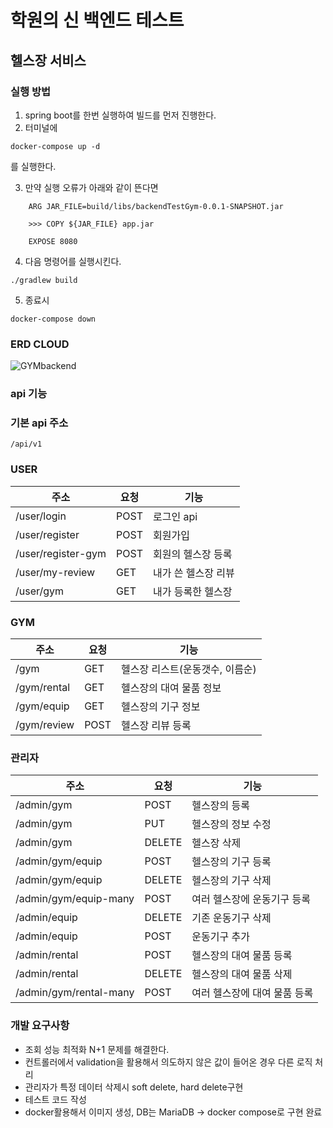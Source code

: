 # 학원의 신 백엔드 테스트

## 헬스장 서비스

### 실행 방법

1. spring boot를 한번 실행하여 빌드를 먼저 진행한다.
2. 터미널에

```
docker-compose up -d
```

를 실행한다.

3. 만약 실행 오류가 아래와 같이 뜬다면

```
    ARG JAR_FILE=build/libs/backendTestGym-0.0.1-SNAPSHOT.jar
  
    >>> COPY ${JAR_FILE} app.jar
  
    EXPOSE 8080
```

4. 다음 명령어를 실행시킨다.

```
./gradlew build
```

5. 종료시

```
docker-compose down
```

### ERD CLOUD

![GYMbackend](https://github.com/realcold0/backendTestGym/assets/65608503/910ba40b-9586-4008-ac6c-87e8b43da79b)

### api 기능

### 기본 api 주소

    /api/v1

### USER

| 주소                 | 요청   | 기능          |
|--------------------|------|-------------|
| /user/login        | POST | 로그인 api     |
| /user/register     | POST | 회원가입        | 
| /user/register-gym | POST | 회원의 헬스장 등록  |
| /user/my-review    | GET  | 내가 쓴 헬스장 리뷰 |
| /user/gym          | GET  | 내가 등록한 헬스장  |

### GYM

| 주소          | 요청   | 기능                 |
|-------------|------|--------------------|
| /gym        | GET  | 헬스장 리스트(운동갯수, 이름순) |
| /gym/rental | GET  | 헬스장의 대여 물품 정보      |
| /gym/equip  | GET  | 헬스장의 기구  정보        | 
| /gym/review | POST | 헬스장 리뷰 등록          |

### 관리자

| 주소                     | 요청     | 기능               |
|------------------------|--------|------------------|
| /admin/gym             | POST   | 헬스장의 등록          |
| /admin/gym             | PUT    | 헬스장의 정보 수정       |
| /admin/gym             | DELETE | 헬스장 삭제           |
| /admin/gym/equip       | POST   | 헬스장의 기구 등록       |
| /admin/gym/equip       | DELETE | 헬스장의 기구 삭제       |
| /admin/gym/equip-many  | POST   | 여러 헬스장에 운동기구 등록  |
| /admin/equip           | DELETE | 기존 운동기구 삭제       |
| /admin/equip           | POST   | 운동기구 추가          |
| /admin/rental          | POST   | 헬스장의 대여 물품 등록    |
| /admin/rental          | DELETE | 헬스장의 대여 물품 삭제    |
| /admin/gym/rental-many | POST   | 여러 헬스장에 대여 물품 등록 |

### 개발 요구사항

- 조회 성능 최적화 N+1 문제를 해결한다.
- 컨트롤러에서 validation을 활용해서 의도하지 않은 값이 들어온 경우 다른 로직 처리
- 관리자가 특정 데이터 삭제시 soft delete, hard delete구현
- 테스트 코드 작성
- docker활용해서 이미지 생성, DB는 MariaDB -> docker compose로 구현 완료 